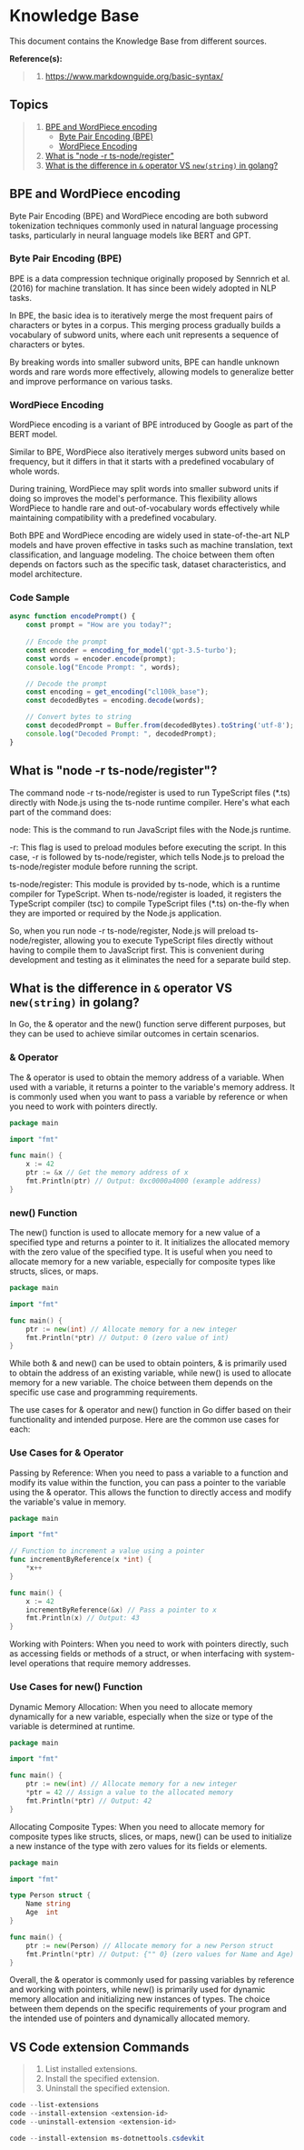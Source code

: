 # Knowledge Base

This document contains the Knowledge Base from different sources.

**Reference(s):**

> 1. <https://www.markdownguide.org/basic-syntax/>

## Topics

> 1. [BPE and WordPiece encoding](#bpe-and-wordpiece-encoding)
>    - [Byte Pair Encoding (BPE)](#byte-pair-encoding-bpe)
>    - [WordPiece Encoding](#wordpiece-encoding)
> 1. [What is "node -r ts-node/register"](#what-is-node--r-ts-noderegister)
> 1. [What is the difference in `&` operator VS `new(string)` in golang?](#what-is-the-difference-in--operator-vs-newstring-in-golang)

## BPE and WordPiece encoding

Byte Pair Encoding (BPE) and WordPiece encoding are both subword tokenization techniques commonly used in natural language processing tasks, particularly in neural language models like BERT and GPT.

### Byte Pair Encoding (BPE)

BPE is a data compression technique originally proposed by Sennrich et al. (2016) for machine translation. It has since been widely adopted in NLP tasks.

In BPE, the basic idea is to iteratively merge the most frequent pairs of characters or bytes in a corpus. This merging process gradually builds a vocabulary of subword units, where each unit represents a sequence of characters or bytes.

By breaking words into smaller subword units, BPE can handle unknown words and rare words more effectively, allowing models to generalize better and improve performance on various tasks.

### WordPiece Encoding

WordPiece encoding is a variant of BPE introduced by Google as part of the BERT model.

Similar to BPE, WordPiece also iteratively merges subword units based on frequency, but it differs in that it starts with a predefined vocabulary of whole words.

During training, WordPiece may split words into smaller subword units if doing so improves the model's performance. This flexibility allows WordPiece to handle rare and out-of-vocabulary words effectively while maintaining compatibility with a predefined vocabulary.

Both BPE and WordPiece encoding are widely used in state-of-the-art NLP models and have proven effective in tasks such as machine translation, text classification, and language modeling. The choice between them often depends on factors such as the specific task, dataset characteristics, and model architecture.

### Code Sample

```typescript
async function encodePrompt() {
    const prompt = "How are you today?";
    
    // Encode the prompt
    const encoder = encoding_for_model('gpt-3.5-turbo');
    const words = encoder.encode(prompt);
    console.log("Encode Prompt: ", words);

    // Decode the prompt
    const encoding = get_encoding("cl100k_base");
    const decodedBytes = encoding.decode(words);

    // Convert bytes to string
    const decodedPrompt = Buffer.from(decodedBytes).toString('utf-8');
    console.log("Decoded Prompt: ", decodedPrompt);
}
```

## What is "node -r ts-node/register"?

The command node -r ts-node/register is used to run TypeScript files (*.ts) directly with Node.js using the ts-node runtime compiler. Here's what each part of the command does:

node: This is the command to run JavaScript files with the Node.js runtime.

-r: This flag is used to preload modules before executing the script. In this case, -r is followed by ts-node/register, which tells Node.js to preload the ts-node/register module before running the script.

ts-node/register: This module is provided by ts-node, which is a runtime compiler for TypeScript. When ts-node/register is loaded, it registers the TypeScript compiler (tsc) to compile TypeScript files (*.ts) on-the-fly when they are imported or required by the Node.js application.

So, when you run node -r ts-node/register, Node.js will preload ts-node/register, allowing you to execute TypeScript files directly without having to compile them to JavaScript first. This is convenient during development and testing as it eliminates the need for a separate build step.

## What is the difference in `&` operator VS `new(string)` in golang?

In Go, the & operator and the new() function serve different purposes, but they can be used to achieve similar outcomes in certain scenarios.

### & Operator

The & operator is used to obtain the memory address of a variable.
When used with a variable, it returns a pointer to the variable's memory address.
It is commonly used when you want to pass a variable by reference or when you need to work with pointers directly.

```go
package main

import "fmt"

func main() {
    x := 42
    ptr := &x // Get the memory address of x
    fmt.Println(ptr) // Output: 0xc0000a4000 (example address)
}
```

### new() Function

The new() function is used to allocate memory for a new value of a specified type and returns a pointer to it.
It initializes the allocated memory with the zero value of the specified type.
It is useful when you need to allocate memory for a new variable, especially for composite types like structs, slices, or maps.

```go
package main

import "fmt"

func main() {
    ptr := new(int) // Allocate memory for a new integer
    fmt.Println(*ptr) // Output: 0 (zero value of int)
}
```

While both & and new() can be used to obtain pointers, & is primarily used to obtain the address of an existing variable, while new() is used to allocate memory for a new variable. The choice between them depends on the specific use case and programming requirements.

The use cases for & operator and new() function in Go differ based on their functionality and intended purpose. Here are the common use cases for each:

### Use Cases for & Operator

Passing by Reference: When you need to pass a variable to a function and modify its value within the function, you can pass a pointer to the variable using the & operator. This allows the function to directly access and modify the variable's value in memory.

```go
package main

import "fmt"

// Function to increment a value using a pointer
func incrementByReference(x *int) {
    *x++
}

func main() {
    x := 42
    incrementByReference(&x) // Pass a pointer to x
    fmt.Println(x) // Output: 43
}
```

Working with Pointers: When you need to work with pointers directly, such as accessing fields or methods of a struct, or when interfacing with system-level operations that require memory addresses.

### Use Cases for new() Function

Dynamic Memory Allocation: When you need to allocate memory dynamically for a new variable, especially when the size or type of the variable is determined at runtime.

```go
package main

import "fmt"

func main() {
    ptr := new(int) // Allocate memory for a new integer
    *ptr = 42 // Assign a value to the allocated memory
    fmt.Println(*ptr) // Output: 42
}
```

Allocating Composite Types: When you need to allocate memory for composite types like structs, slices, or maps, new() can be used to initialize a new instance of the type with zero values for its fields or elements.

```go
package main

import "fmt"

type Person struct {
    Name string
    Age  int
}

func main() {
    ptr := new(Person) // Allocate memory for a new Person struct
    fmt.Println(*ptr) // Output: {"" 0} (zero values for Name and Age)
}
```

Overall, the & operator is commonly used for passing variables by reference and working with pointers, while new() is primarily used for dynamic memory allocation and initializing new instances of types. The choice between them depends on the specific requirements of your program and the intended use of pointers and dynamically allocated memory.

## VS Code extension Commands

> 1. List installed extensions.
> 1. Install the specified extension.
> 1. Uninstall the specified extension.

```powershell
code --list-extensions 
code --install-extension <extension-id> 
code --uninstall-extension <extension-id> 

code --install-extension ms-dotnettools.csdevkit
```

